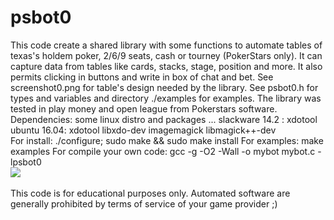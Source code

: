 # psbot0
This code create a shared library with some functions to automate tables of 
texas's holdem poker, 2/6/9 seats, cash or tourney (PokerStars only). It can 
capture data from tables like cards, stacks, stage, position and more. It also 
permits clicking in buttons and write in box of chat and bet. 
See screenshot0.png for table's design needed by the library. See psbot0.h for 
types and variables and directory ./examples for examples.
The library was tested in play money and open league from Pokerstars software.
<br/>
Dependencies: some linux distro and packages ...
slackware 14.2 : xdotool
ubuntu    16.04: xdotool libxdo-dev imagemagick libmagick++-dev
<br/>
For install: ./configure; sudo make && sudo make install
For examples: make examples
For compile your own code: gcc -g -O2 -Wall -o mybot mybot.c -lpsbot0
<br/>
<img src="https://github.com/diogenesrengo/psbot0/blob/master/screenshot0.png"/>
<br/><br/>
This code is for educational purposes only. Automated software are generally
prohibited by terms of service of your game provider ;)
<br/><br/>
